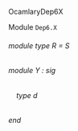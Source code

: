 OcamlaryDep6X

Module  `` Dep6.X `` 

###### module type R = S

###### module Y : sig

######     type d


###### end


